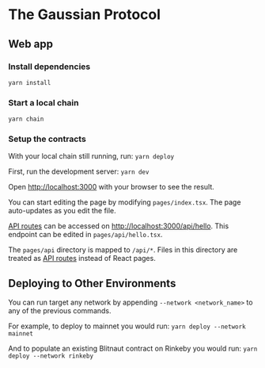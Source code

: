 # The Gaussian Protocol

## Web app

### Install dependencies

`yarn install`

### Start a local chain

`yarn chain`

### Setup the contracts

With your local chain still running, run:
`yarn deploy`

First, run the development server:
`yarn dev`

Open [http://localhost:3000](http://localhost:3000) with your browser to see the result.

You can start editing the page by modifying `pages/index.tsx`. The page auto-updates as you edit the file.

[API routes](https://nextjs.org/docs/api-routes/introduction) can be accessed
on [http://localhost:3000/api/hello](http://localhost:3000/api/hello). This endpoint can be edited
in `pages/api/hello.tsx`.

The `pages/api` directory is mapped to `/api/*`. Files in this directory are treated
as [API routes](https://nextjs.org/docs/api-routes/introduction) instead of React pages.

## Deploying to Other Environments

You can run target any network by appending `--network <network_name>` to any of the previous commands.

For example, to deploy to mainnet you would run:
`yarn deploy --network mainnet`

And to populate an existing Blitnaut contract on Rinkeby you would run:
`yarn deploy --network rinkeby`
